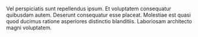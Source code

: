 Vel perspiciatis sunt repellendus ipsum. Et voluptatem consequatur quibusdam autem. Deserunt consequatur esse placeat. Molestiae est quasi quod ducimus ratione asperiores distinctio blanditiis. Laboriosam architecto magni voluptatem.